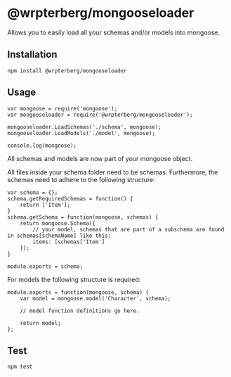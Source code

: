 # @wrpterberg/mongooseloader

Allows you to easily load all your schemas and/or models into mongoose.

## Installation
`npm install @wrpterberg/mongooseloader`

## Usage
    var mongoose = require('mongoose');
    var mongooseloader = require('@wrpterberg/mongooseloader');
    
    mongooseloader.LoadSchemas('./schema', mongoose);
    mongooseloader.LoadModels('./model', mongoose);

    console.log(mongoose);

All schemas and models are now part of your mongoose object.

All files inside your schema folder need to be schemas. Furthermore, the schemas need to adhere to the following structure:

    var schema = {};
    schema.getRequiredSchemas = function() {
        return ['Item'];
    }
    schema.getSchema = function(mongoose, schemas) {
        return mongoose.Schema({
            // your model, schemas that are part of a subschema are found in schemas[schemaName] like this:
            items: [schemas['Item']
        });
    }
    
    module.exports = schema;

For models the following structure is required:

    module.exports = function(mongoose, schema) {
        var model = mongoose.model('Character', schema);
        
        // model function definitions go here.
        
        return model;
    };

## Test
`npm test`
